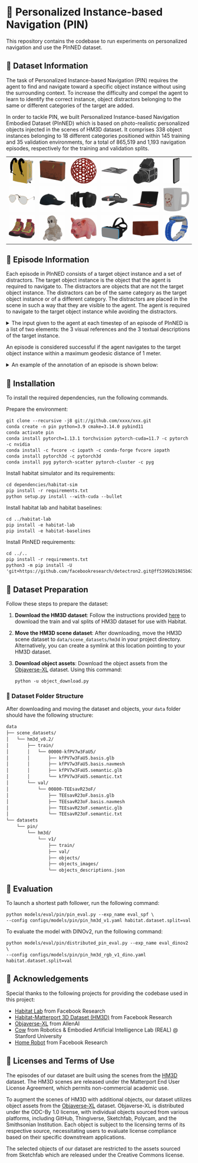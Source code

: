 # :pushpin: Personalized Instance-based Navigation (PIN)
This repository contains the codebase to run experiments on personalized navigation and use the PInNED dataset.

## :pushpin: Dataset Information
The task of Personalized Instance-based Navigation (PIN) requires the agent to find and navigate toward a specific object instance without using the surrounding context. To increase the difficulty and compel the agent to learn to identify the correct instance, object distractors belonging to the same or different categories of the target are added.

In order to tackle PIN, we built Personalized Instance-based Navigation Embodied Dataset (PInNED) which is based on photo-realistic personalized objects injected in the scenes of HM3D dataset. It comprises 338 object instances belonging to 18 different categories positioned within 145 training and 35 validation environments, for a total of 865,519 and 1,193 navigation episodes, respectively for the training and validation splits.

| | | | | | |
|:-:|:-:|:-:|:-:|:-:|:-:|
| ![backpack](images/backpack.gif) | ![bag](images/bag.gif) | ![ball](images/ball.gif) | ![book](images/book.gif) | ![camera](images/camera.gif) | ![cellphone](images/cellphone.gif) |
| ![eyeglasses](images/eyeglasses.gif) | ![hat](images/hat.gif) | ![headphones](images/headphones.gif) | ![keys](images/keys.gif) | ![laptop](images/laptop.gif) | ![mug](images/mug.gif) |
| ![shoes](images/shoes.gif) | ![teddy bear](images/teddy_bear.gif) | ![toy](images/toy.gif) | ![visor](images/visor.gif) | ![wallet](images/wallet.gif) | ![watch](images/watch.gif) |

## :pushpin: Episode Information
Each episode in PInNED consists of a target object instance and a set of distractors. The target object instance is the object that the agent is required to navigate to. The distractors are objects that are not the target object instance. The distractors can be of the same category as the target object instance or of a different category. The distractors are placed in the scene in such a way that they are visible to the agent. The agent is required to navigate to the target object instance while avoiding the distractors.

<details>
<summary>The input given to the agent at each timestep of an episode of PInNED is a list of two elements: the 3 visual references and the 3 textual descriptions of the target instance.</summary>

```
{"pin_goal": [Box(low=0, high=255, shape=(3, 960, 1280, 4), dtype=np.uint8), List[str, str, str]]}
```
</details>

An episode is considered successful if the agent navigates to the target object instance within a maximum geodesic distance of 1 meter.

<details>
<summary>An example of the annotation of an episode is shown below:</summary>

```
{
            "episode_id": "0",
            "scene_id": "hm3d/val/00800-TEEsavR23oF/TEEsavR23oF.basis.glb",
            "start_position": [-0.2826, 0.01338, -6.54213],
            "start_rotation": [0, 0.97997, 0, 0.19917],
            "info": {"geodesic_distance": 8.240373611450195},
            "goals": [
                {
                    "object_category": "backpack",
                    "object_id": "3f5948f7f47343acb868072a7fe92ada",
                    "position": [-5.125668525695801, 1.080200433731079, -0.8120580911636353]
                }
            ],
            "distractors": [
                {
                    "object_category": "backpack",
                    "object_id": "3c47af8b6a3e413f94c74f86d4c396ed",
                    "position": [-3.4595863819122314, 2.2008066177368164, -4.298717021942139]
                },
                {
                    "object_category": "backpack",
                    "object_id": "0b795895343b44b69191ef9b55b35840",
                    "position": [-11.170485496520996, 0.8802012205123901, -0.36090266704559326]
                },
                {
                    "object_category": "backpack",
                    "object_id": "d86ee61984544b45a9f11f49e5e02c43",
                    "position": [-9.1278657913208, 1.21759033203125, -3.52207612991333]
                },
                {
                    "object_category": "mug",
                    "object_id": "d26e9bfce2644bb7af6710c6511ea718",
                    "position": [-7.837601661682129, 0.619335412979126, -0.139740452170372]
                },
                {
                    "object_category": "laptop",
                    "object_id": "6495988c6c044c76a2fc9f9278543c16",
                    "position": [-1.6411572694778442, 0.8701840043067932, -6.151674747467041]
                },
                {
                    "object_category": "headphones",
                    "object_id": "ccf60b0502784fb38e483a6b07cfad53",
                    "position": [3.4111883640289307, 0.8368441462516785, -8.207489013671875]
                },
                {
                    "object_category": "mug",
                    "object_id": "8ee486a0d62c4723a5432c35384d17a5",
                    "position": [-5.827903747558594, 0.8029115200042725, -4.884092330932617]
                },
                {
                    "object_category": "camera",
                    "object_id": "7fbfa0d246c24f78b1ad15335307bac8",
                    "position": [-8.714282035827637, 0.7468401193618774, 0.10284710675477982]
                },
                {
                    "object_category": "cellphone",
                    "object_id": "8abacf30422f4c48842b8ffef5611e0f",
                    "position": [0.5317606925964355, 1.110700011253357, -4.394680023193359]
                }
            ],
            "scene_dataset_config": "data/scene_datasets/hm3d/hm3d_annotated_basis.scene_dataset_config.json",
            "object_category": "backpack",
            "object_id": "3f5948f7f47343acb868072a7fe92ada"
        }
```
</details>

## :pushpin: Installation

To install the required dependencies, run the following commands.

Prepare the environment:
```
git clone --recursive -j8 git://github.com/xxxx/xxx.git
conda create -n pin python=3.9 cmake=3.14.0 pybind11
conda activate pin
conda install pytorch=1.13.1 torchvision pytorch-cuda=11.7 -c pytorch -c nvidia
conda install -c fvcore -c iopath -c conda-forge fvcore iopath
conda install pytorch3d -c pytorch3d
conda install pyg pytorch-scatter pytorch-cluster -c pyg
```

Install habitat simulator and its requirements:
```
cd dependencies/habitat-sim
pip install -r requirements.txt
python setup.py install --with-cuda --bullet
```

Install habitat lab and habitat baselines:
```
cd ../habitat-lab
pip install -e habitat-lab
pip install -e habitat-baselines
```

Install PInNED requirements:
```
cd ../..
pip install -r requirements.txt
python3 -m pip install -U 'git+https://github.com/facebookresearch/detectron2.git@ff53992b1985b63bd3262b5a36167098e3dada02'
```

## :pushpin: Dataset Preparation

Follow these steps to prepare the dataset:

1. **Download the HM3D dataset**: Follow the instructions provided [here](https://github.com/facebookresearch/habitat-sim/blob/main/DATASETS.md#habitat-matterport-3d-research-dataset-hm3d) to download the train and val splits of HM3D dataset for use with Habitat.

2. **Move the HM3D scene dataset**: After downloading, move the HM3D scene dataset to `data/scene_datasets/hm3d` in your project directory. Alternatively, you can create a symlink at this location pointing to your HM3D dataset.

3. **Download object assets**: Download the object assets from the [Objaverse-XL](https://objaverse.allenai.org/) dataset. Using this command:
    ```
    python -u object_download.py
    ```

### :pushpin: Dataset Folder Structure

After downloading and moving the dataset and objects, your `data` folder should have the following structure:

```bash
data
├── scene_datasets/
│   └── hm3d_v0.2/
│       ├── train/
│       │   └── 00000-kfPV7w3FaU5/
│       │       ├── kfPV7w3FaU5.basis.glb
│       │       ├── kfPV7w3FaU5.basis.navmesh
│       │       ├── kfPV7w3FaU5.semantic.glb
│       │       └── kfPV7w3FaU5.semantic.txt
│       └── val/
│           └── 00800-TEEsavR23oF/
│               ├── TEEsavR23oF.basis.glb
│               ├── TEEsavR23oF.basis.navmesh
│               ├── TEEsavR23oF.semantic.glb
│               └── TEEsavR23oF.semantic.txt
└── datasets
    └── pin/
        └── hm3d/
            └── v1/
                ├── train/
                ├── val/
                ├── objects/
                ├── objects_images/
                └── objects_descriptions.json


```

## :pushpin: Evaluation

To launch a shortest path follower, run the following command:
```     
python models/eval/pin/pin_eval.py --exp_name eval_spf \
--config configs/models/pin/pin_hm3d_v1.yaml habitat.dataset.split=val
```

To evaluate the model with DINOv2, run the following command:
```
python models/eval/pin/distributed_pin_eval.py --exp_name eval_dinov2 \ 
--config configs/models/pin/pin_hm3d_rgb_v1_dino.yaml habitat.dataset.split=val
```

## :pushpin: Acknowledgements
Special thanks to the following projects for providing the codebase used in this project:
- [Habitat Lab](https://github.com/facebookresearch/habitat-lab) from Facebook Research
- [Habitat-Matterport 3D Dataset (HM3D)](https://github.com/facebookresearch/habitat-matterport3d-dataset) from Facebook Research
- [Objaverse-XL](https://github.com/allenai/objaverse-xl) from AllenAI
- [Cow](https://github.com/real-stanford/cow) from Robotics & Embodied Artificial Intelligence Lab (REAL) @ Stanford University
- [Home Robot](https://github.com/facebookresearch/home-robot) from Facebook Research

## :pushpin: Licenses and Terms of Use

The episodes of our dataset are built using the scenes from the [HM3D](https://aihabitat.org/datasets/hm3d/) dataset. The HM3D scenes are released under the Matterport End User License Agreement, which permits non-commercial academic use.

To augment the scenes of HM3D with additional objects, our dataset utilizes object assets from the [Objaverse-XL](https://objaverse.allenai.org/) dataset. Objaverse-XL is distributed under the ODC-By 1.0 license, with individual objects sourced from various platforms, including GitHub, Thingiverse, Sketchfab, Polycam, and the Smithsonian Institution. Each object is subject to the licensing terms of its respective source, necessitating users to evaluate license compliance based on their specific downstream applications.

The selected objects of our dataset are restricted to the assets sourced from Sketchfab which are released under the Creative Commons license.